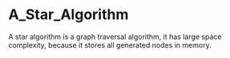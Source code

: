# A_Star_Algorithm

A star algorithm is a graph traversal algorithm, it has large space complexity, because it stores all generated nodes in memory. 
